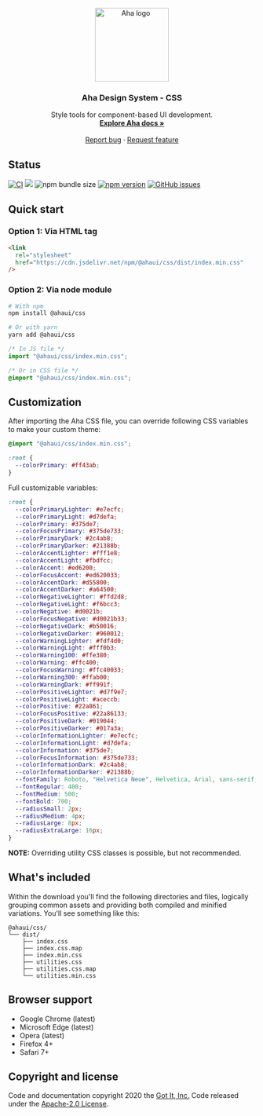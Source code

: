 <p align="center">
  <a href="https://aha.got-it.ai">
    <img src="https://raw.githubusercontent.com/gotitinc/aha-assets/master/origin/ahaui-logo-trasparent.svg" alt="Aha logo" width="150" height="150">
  </a>
</p>

<h3 align="center">Aha Design System - CSS</h3>
<p align="center">
  Style tools for component-based UI development.
  <br>
  <a href="https://aha.got-it.ai"><strong>Explore Aha docs »</strong></a>
  <br>
  <br>
  <a href="https://github.com/gotitinc/aha-css/issues/new?template=bug_report.md">Report bug</a>
  ·
  <a href="https://github.com/gotitinc/aha-css/issues/new?template=feature_request.md">Request feature</a>
</p>

## Status

[![CI](https://github.com/gotitinc/aha-css/workflows/Lint/badge.svg)](https://github.com/gotitinc/aha-css/actions)
[![](https://data.jsdelivr.com/v1/package/npm/@ahaui/css/badge)](https://www.jsdelivr.com/package/npm/@ahaui/css)
![npm bundle size](https://img.shields.io/bundlephobia/min/@ahaui/css?label=CSS)
[![npm version](https://img.shields.io/npm/v/@ahaui/css)](https://www.npmjs.com/package/@ahaui/css)
[![GitHub issues](https://img.shields.io/github/issues/gotitinc/aha-css)](https://github.com/gotitinc/aha-css/issues)

## Quick start

### Option 1: Via HTML tag

```html
<link
  rel="stylesheet"
  href="https://cdn.jsdelivr.net/npm/@ahaui/css/dist/index.min.css"
/>
```

### Option 2: Via node module

```sh
# With npm
npm install @ahaui/css

# Or with yarn
yarn add @ahaui/css
```

```js
/* In JS file */
import "@ahaui/css/index.min.css";
```

```css
/* Or in CSS file */
@import "@ahaui/css/index.min.css";
```

## Customization

After importing the Aha CSS file, you can override following CSS variables to make your custom theme:

```css
@import "@ahaui/css/index.min.css";

:root {
  --colorPrimary: #ff43ab;
}
```

Full customizable variables:

```css
:root {
  --colorPrimaryLighter: #e7ecfc;
  --colorPrimaryLight: #d7defa;
  --colorPrimary: #375de7;
  --colorFocusPrimary: #375de733;
  --colorPrimaryDark: #2c4ab8;
  --colorPrimaryDarker: #21388b;
  --colorAccentLighter: #fff1e8;
  --colorAccentLight: #fbdfcc;
  --colorAccent: #ed6200;
  --colorFocusAccent: #ed620033;
  --colorAccentDark: #d55800;
  --colorAccentDarker: #a64500;
  --colorNegativeLighter: #ffd2d8;
  --colorNegativeLight: #f6bcc3;
  --colorNegative: #d0021b;
  --colorFocusNegative: #d0021b33;
  --colorNegativeDark: #b50016;
  --colorNegativeDarker: #960012;
  --colorWarningLighter: #fdf4d0;
  --colorWarningLight: #fff0b3;
  --colorWarning100: #ffe380;
  --colorWarning: #ffc400;
  --colorFocusWarning: #ffc40033;
  --colorWarning300: #ffab00;
  --colorWarningDark: #ff991f;
  --colorPositiveLighter: #d7f9e7;
  --colorPositiveLight: #aceccb;
  --colorPositive: #22a861;
  --colorFocusPositive: #22a86133;
  --colorPositiveDark: #019044;
  --colorPositiveDarker: #017a3a;
  --colorInformationLighter: #e7ecfc;
  --colorInformationLight: #d7defa;
  --colorInformation: #375de7;
  --colorFocusInformation: #375de733;
  --colorInformationDark: #2c4ab8;
  --colorInformationDarker: #21388b;
  --fontFamily: Roboto, "Helvetica Neue", Helvetica, Arial, sans-serif;
  --fontRegular: 400;
  --fontMedium: 500;
  --fontBold: 700;
  --radiusSmall: 2px;
  --radiusMedium: 4px;
  --radiusLarge: 8px;
  --radiusExtraLarge: 16px;
}
```

**NOTE:** Overriding utility CSS classes is possible, but not recommended.

## What's included

Within the download you'll find the following directories and files, logically grouping common assets and providing both compiled and minified variations. You'll see something like this:

```text
@ahaui/css/
└── dist/
    ├── index.css
    ├── index.css.map
    ├── index.min.css
    ├── utilities.css
    ├── utilities.css.map
    └── utilities.min.css
```

## Browser support

- Google Chrome (latest)
- Microsoft Edge (latest)
- Opera (latest)
- Firefox 4+
- Safari 7+

## Copyright and license

Code and documentation copyright 2020 the [Got It, Inc.](https://www.got-it.ai) Code released under the [Apache-2.0 License](https://github.com/gotitinc/aha-css/blob/master/LICENSE).
